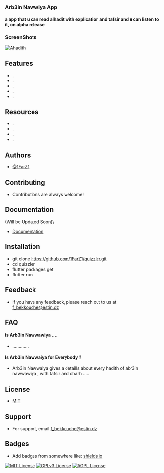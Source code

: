 ### Arb3in Nawwiya App 

####  a app that u can read  alhadit   with explication and tafsir and u can listen to it, on alpha release

### ScreenShots 

![Ahadith](https://user-images.githubusercontent.com/91225280/206944629-81c07dae-1505-451f-8719-d6706c719a32.png)

## Features 
- . 
- .
- .
- .
- .
## Resources
- .
- .
- .
- .


## Authors

- [@1FarZ1](https://www.github.com/1FarZ1)


## Contributing

- Contributions are always welcome!


## Documentation

(Will be Updated Soon)\
- [Documentation](https://linktodocumentation)


## Installation

- git clone https://github.com/1FarZ1/quizzler.git
- cd quizzler
- flutter packages get
- flutter run
    
## Feedback

- If you have any feedback, please reach out to us at f_bekkouche@estin.dz


## FAQ

#### is Arb3in Nawwawiya .... 
- .............
#### Is Arb3in Nawwaiya for Everybody ?
 - Arb3in Nawwaiya gives a detaills about every hadith of abr3in nawwawiya , with tafsir and charh .....


## License

- [MIT](https://choosealicense.com/licenses/mit/)


## Support

- For support, email f_bekkouche@estin.dz


## Badges

- Add badges from somewhere like: [shields.io](https://shields.io/)

[![MIT License](https://img.shields.io/badge/License-MIT-green.svg)](https://choosealicense.com/licenses/mit/)
[![GPLv3 License](https://img.shields.io/badge/License-GPL%20v3-yellow.svg)](https://opensource.org/licenses/)
[![AGPL License](https://img.shields.io/badge/license-AGPL-blue.svg)](http://www.gnu.org/licenses/agpl-3.0)

